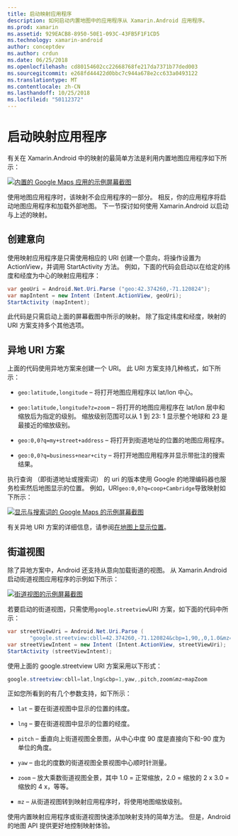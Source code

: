 ```yaml
---
title: 启动映射应用程序
description: 如何启动内置地图中的应用程序从 Xamarin.Android 应用程序。
ms.prod: xamarin
ms.assetid: 929EACB8-8950-50E1-093C-43FB5F1F1CD5
ms.technology: xamarin-android
author: conceptdev
ms.author: crdun
ms.date: 06/25/2018
ms.openlocfilehash: cd80154602cc22668768fe217da7371b77ded003
ms.sourcegitcommit: e268fd44422d0bbc7c944a678e2cc633a0493122
ms.translationtype: MT
ms.contentlocale: zh-CN
ms.lasthandoff: 10/25/2018
ms.locfileid: "50112372"
---
```

# <a name="launching-the-maps-application"></a>启动映射应用程序

有关在 Xamarin.Android 中的映射的最简单方法是利用内置地图应用程序如下所示：

[![内置的 Google Maps 应用的示例屏幕截图](maps-application-images/01-mapsapplication.png)](maps-application-images/01-mapsapplication.png#lightbox)

使用地图应用程序时，该映射不会应用程序的一部分。 相反，你的应用程序将启动地图应用程序和加载外部地图。 下一节探讨如何使用 Xamarin.Android 以启动与上述的映射。


## <a name="creating-the-intent"></a>创建意向

使用映射应用程序是只需使用相应的 URI 创建一个意向，将操作设置为 ActionView，并调用 StartActivity 方法。 例如，下面的代码会启动以在给定的纬度和经度为中心的映射应用程序：

```csharp
var geoUri = Android.Net.Uri.Parse ("geo:42.374260,-71.120824");
var mapIntent = new Intent (Intent.ActionView, geoUri);
StartActivity (mapIntent);
```

此代码是只需启动上面的屏幕截图中所示的映射。 除了指定纬度和经度，映射的 URI 方案支持多个其他选项。


## <a name="geo-uri-scheme"></a>异地 URI 方案

上面的代码使用异地方案来创建一个 URI。 此 URI 方案支持几种格式，如下所示：

-   `geo:latitude,longitude` &ndash; 将打开地图应用程序以 lat/lon 中心。 

-   `geo:latitude,longitude?z=zoom` &ndash; 将打开的地图应用程序在 lat/lon 居中和缩放后为指定的级别。 缩放级别范围可以从 1 到 23: 1 显示整个地球和 23 是最接近的缩放级别。

-   `geo:0,0?q=my+street+address` &ndash; 将打开到街道地址的位置的地图应用程序。 

-   `geo:0,0?q=business+near+city` &ndash; 将打开地图应用程序并显示带批注的搜索结果。 


执行查询 （即街道地址或搜索词） 的 uri 的版本使用 Google 的地理编码器也服务检索然后地图显示的位置。 例如，URI`geo:0,0?q=coop+Cambridge`导致映射如下所示：

[![显示与搜索词的 Google Maps 的示例屏幕截图](maps-application-images/02-mapsearch.png)](maps-application-images/02-mapsearch.png#lightbox)



有关异地 URI 方案的详细信息，请参阅[在地图上显示位置](http://developer.android.com/guide/components/intents-common.html#Maps)。


## <a name="street-view"></a>街道视图

除了异地方案中，Android 还支持从意向加载街道的视图。 从 Xamarin.Android 启动街道视图应用程序的示例如下所示：

[![街道视图的示例屏幕截图](maps-application-images/03-streetview.png)](maps-application-images/03-streetview.png#lightbox)

若要启动的街道视图，只需使用`google.streetview`URI 方案，如下面的代码中所示：

```csharp
var streetViewUri = Android.Net.Uri.Parse (
       "google.streetview:cbll=42.374260,-71.120824&cbp=1,90,,0,1.0&mz=20");  
var streetViewIntent = new Intent (Intent.ActionView, streetViewUri);  
StartActivity (streetViewIntent);
```

使用上面的 google.streetview URI 方案采用以下形式：

```csharp
google.streetview:cbll=lat,lng&cbp=1,yaw,,pitch,zoom&mz=mapZoom
```

正如您所看到的有几个参数支持，如下所示：

-   `lat` &ndash; 要在街道视图中显示的位置的纬度。

-   `lng` &ndash; 要在街道视图中显示的位置的经度。

-   `pitch` &ndash; 垂直向上街道视图全景图，从中心中度 90 度是直接向下和-90 度为单位的角度。

-   `yaw` &ndash; 由北的度数的街道视图全景视图中心顺时针测量。

-   `zoom` &ndash; 放大乘数街道视图全景，其中 1.0 = 正常缩放，2.0 = 缩放的 2 x 3.0 = 缩放的 4 x，等等。

-   `mz` &ndash; 从街道视图转到映射应用程序时，将使用地图缩放级别。


使用内置映射应用程序或街道视图快速添加映射支持的简单方法。 但是，Android 的地图 API 提供更好地控制映射体验。
